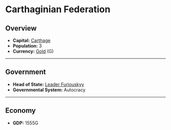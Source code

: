 # Carthaginian Federation

## Overview

- **Capital:** [Carthage](Carthage)
- **Population:** 3
- **Currency:** [Gold](Gold) (G)

---

## Government

- **Head of State:** [Leader Furiouskyy](Furiouskyy)
- **Governmental System:** Autocracy

---

## Economy

- **GDP:** <!-- GDP -->1555G